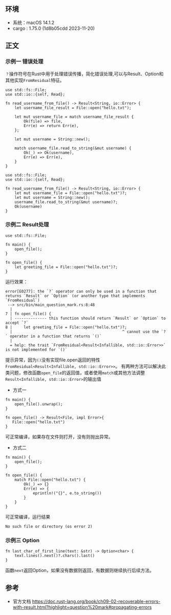 ## 环境
- 系统：macOS 14.1.2
- cargo : 1.75.0 (1d8b05cdd 2023-11-20)

## 正文

### 示例一 错误处理
`？`操作符号在Rust中用于处理错误传播，简化错误处理,可以与Result、Option和其他实现`FromResidual`特征。
```
use std::fs::File;
use std::io::{self, Read};

fn read_username_from_file() -> Result<String, io::Error> {
    let username_file_result = File::open("hello.txt");

    let mut username_file = match username_file_result {
        Ok(file) => file,
        Err(e) => return Err(e),
    };

    let mut username = String::new();

    match username_file.read_to_string(&mut username) {
        Ok(_) => Ok(username),
        Err(e) => Err(e),
    }
}
``` 

```
use std::fs::File;
use std::io::{self, Read};

fn read_username_from_file() -> Result<String, io::Error> {
    let mut username_file = File::open("hello.txt")?;
    let mut username = String::new();
    username_file.read_to_string(&mut username)?;
    Ok(username)
}
```

### 示例二 Result处理
```
use std::fs::File;

fn main() {
    open_file();
}

fn open_file() {
    let greeting_file = File::open("hello.txt")?;
}
```
运行效果：
```
error[E0277]: the `?` operator can only be used in a function that returns `Result` or `Option` (or another type that implements `FromResidual`)
 --> src/bin/main_question_mark.rs:8:48
  |
7 | fn open_file() {
  | -------------- this function should return `Result` or `Option` to accept `?`
8 |     let greeting_file = File::open("hello.txt")?;
  |                                                ^ cannot use the `?` operator in a function that returns `()`
  |
  = help: the trait `FromResidual<Result<Infallible, std::io::Error>>` is not implemented for `()`
```
提示异常，因为`()`没有实现file.open返回的特性`FromResidual<Result<Infallible, std::io::Error>>`。
有两种方法可以解决此类问题，修改函数`open_file`的返回值，或者使用`match`或其他方法调整`Result<Infallible, std::io::Error>`的输出值

- 方式一
```
fn main() {
    open_file().unwrap();
}

fn open_file() -> Result<File, impl Error>{
   File::open("hello.txt")
}
```
可正常编译，如果存在文件则打开，没有则抛出异常。

- 方式二
```
fn main() {
    open_file();
}

fn open_file() {
    match File::open("hello.txt") {
        Ok(_) => {}
        Err(e) => {
            eprintln!("{}", e.to_string())
        }
    }
}
```
可正常编译，运行结果
```
No such file or directory (os error 2)
```

### 示例三 Option
```
fn last_char_of_first_line(text: &str) -> Option<char> {
    text.lines().next()?.chars().last()
}
```
函数`next`返回Option，如果没有数据则返回，有数据则继续执行后续方法。

## 参考
- 官方文档 https://doc.rust-lang.org/book/ch09-02-recoverable-errors-with-result.html?highlight=question%20mark#propagating-errors
